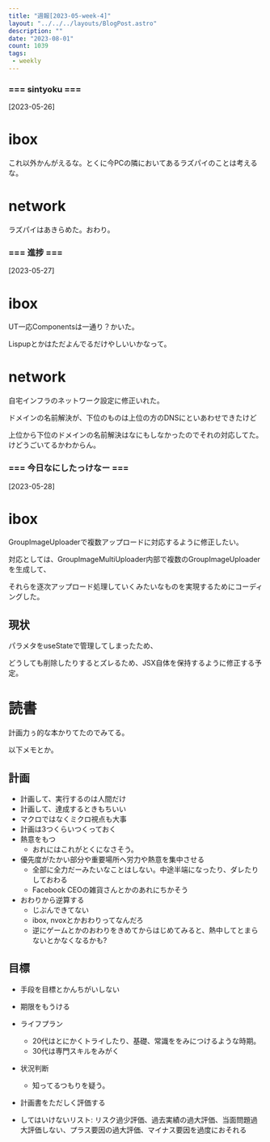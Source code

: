```yaml
---
title: "週報[2023-05-week-4]"
layout: "../../../layouts/BlogPost.astro"
description: ""
date: "2023-08-01"
count: 1039
tags:
 - weekly
---
```





### === sintyoku ===

[2023-05-26]

# ibox

これ以外かんがえるな。とくに今PCの隣においてあるラズパイのことは考えるな。

# network

ラズパイはあきらめた。おわり。


### === 進捗 ===

[2023-05-27]

# ibox

UT一応Componentsは一通り？かいた。

Lispupとかはただよんでるだけやしいいかなって。

# network

自宅インフラのネットワーク設定に修正いれた。

ドメインの名前解決が、下位のものは上位の方のDNSにといあわせできたけど

上位から下位のドメインの名前解決はなにもしなかったのでそれの対応してた。けどうごいてるかわからん。


### === 今日なにしたっけなー ===

[2023-05-28]

# ibox

GroupImageUploaderで複数アップロードに対応するように修正したい。

対応としては、GroupImageMultiUploader内部で複数のGroupImageUploaderを生成して、

それらを逐次アップロード処理していくみたいなものを実現するためにコーディングした。

## 現状

パラメタをuseStateで管理してしまったため、

どうしても削除したりするとズレるため、JSX自体を保持するように修正する予定。

# 読書

計画力ぅ的な本かりてたのでみてる。

以下メモとか。

## 計画
* 計画して、実行するのは人間だけ
* 計画して、達成するときもちいい
* マクロではなくミクロ視点も大事
* 計画は3つくらいつくっておく
* 熱意をもつ
  - おれにはこれがとくになさそう。
* 優先度がたかい部分や重要場所へ労力や熱意を集中させる
  - 全部に全力だーみたいなことはしない。中途半端になったり、ダレたりしておわる
  - Facebook CEOの雑貨さんとかのあれにちかそう
* おわりから逆算する
  - じぶんできてない
  - ibox, nvoxとかおわりってなんだろ
  - 逆にゲームとかのおわりをきめてからはじめてみると、熱中してとまらないとかなくなるかも?

## 目標
* 手段を目標とかんちがいしない
* 期限をもうける
* ライフプラン
  - 20代はとにかくトライしたり、基礎、常識ををみにつけるような時期。
  - 30代は専門スキルをみがく

* 状況判断
  - 知ってるつもりを疑う。
* 計画書をただしく評価する
* してはいけないリスト: リスク過少評価、過去実績の過大評価、当面問題過大評価しない、プラス要因の過大評価、マイナス要因を過度におそれる
